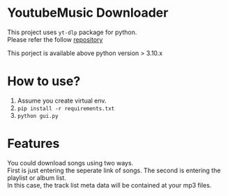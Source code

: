 # YoutubeMusic Downloader
This project uses `yt-dlp` package for python.  
Please refer the follow [repository](https://github.com/yt-dlp/yt-dlp)  
  
This porject is available above python version > 3.10.x  

# How to use?
1. Assume you create virtual env.
2. `pip install -r requirements.txt`
3. `python gui.py`
  
# Features
You could download songs using two ways.  
First is just entering the seperate link of songs.
The second is entering the playlist or album list.  
In this case, the track list meta data will be contained at your mp3 files.
